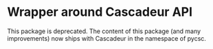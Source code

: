 # Wrapper around Cascadeur API

This package is deprecated. The content of this package (and many improvements) now ships with Cascadeur in the namespace of pycsc. 

